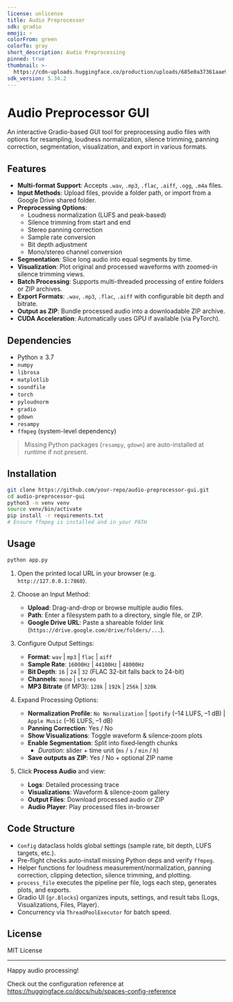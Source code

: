 ```yaml
---
license: unlicense
title: Audio Preprocessor
sdk: gradio
emoji: ⚡
colorFrom: green
colorTo: gray
short_description: Audio Preprocessing
pinned: true
thumbnail: >-
  https://cdn-uploads.huggingface.co/production/uploads/685e0a37361aae99d2a3d907/reRACpFiIzn30l-uR2ZWy.png
sdk_version: 5.34.2
---
```

# Audio Preprocessor GUI

An interactive Gradio-based GUI tool for preprocessing audio files with options for resampling, loudness normalization, silence trimming, panning correction, segmentation, visualization, and export in various formats.

## Features

- **Multi-format Support**: Accepts `.wav`, `.mp3`, `.flac`, `.aiff`, `.ogg`, `.m4a` files.  
- **Input Methods**: Upload files, provide a folder path, or import from a Google Drive shared folder.  
- **Preprocessing Options**:  
  - Loudness normalization (LUFS and peak-based)  
  - Silence trimming from start and end  
  - Stereo panning correction  
  - Sample rate conversion  
  - Bit depth adjustment  
  - Mono/stereo channel conversion  
- **Segmentation**: Slice long audio into equal segments by time.  
- **Visualization**: Plot original and processed waveforms with zoomed-in silence trimming views.  
- **Batch Processing**: Supports multi-threaded processing of entire folders or ZIP archives.  
- **Export Formats**: `.wav`, `.mp3`, `.flac`, `.aiff` with configurable bit depth and bitrate.  
- **Output as ZIP**: Bundle processed audio into a downloadable ZIP archive.  
- **CUDA Acceleration**: Automatically uses GPU if available (via PyTorch).

## Dependencies

- Python ≥ 3.7  
- `numpy`  
- `librosa`  
- `matplotlib`  
- `soundfile`  
- `torch`  
- `pyloudnorm`  
- `gradio`  
- `gdown`  
- `resampy`  
- `ffmpeg` (system-level dependency)

> Missing Python packages (`resampy`, `gdown`) are auto-installed at runtime if not present.

## Installation

```bash
git clone https://github.com/your-repo/audio-preprocessor-gui.git
cd audio-preprocessor-gui
python3 -m venv venv
source venv/bin/activate
pip install -r requirements.txt
# Ensure ffmpeg is installed and in your PATH
```

## Usage

```bash
python app.py
```

1. Open the printed local URL in your browser (e.g. `http://127.0.0.1:7860`).

2. Choose an Input Method:  
   - **Upload**: Drag-and-drop or browse multiple audio files.  
   - **Path**: Enter a filesystem path to a directory, single file, or ZIP.  
   - **Google Drive URL**: Paste a shareable folder link (`https://drive.google.com/drive/folders/...`).  

3. Configure Output Settings:  
   - **Format**: `wav` | `mp3` | `flac` | `aiff`  
   - **Sample Rate**: `16000Hz` | `44100Hz` | `48000Hz`  
   - **Bit Depth**: `16` | `24` | `32` (FLAC 32-bit falls back to 24-bit)  
   - **Channels**: `mono` | `stereo`  
   - **MP3 Bitrate** (if MP3): `128k` | `192k` | `256k` | `320k`  

4. Expand Processing Options:  
   - **Normalization Profile**: `No Normalization` | `Spotify` (–14 LUFS, –1 dB) | `Apple Music` (–16 LUFS, –1 dB)  
   - **Panning Correction**: Yes / No  
   - **Show Visualizations**: Toggle waveform & silence‐zoom plots  
   - **Enable Segmentation**: Split into fixed‐length chunks  
     - *Duration*: slider + time unit (`ms` / `s` / `min` / `h`)  
   - **Save outputs as ZIP**: Yes / No + optional ZIP name  

5. Click **Process Audio** and view:  
   - **Logs**: Detailed processing trace  
   - **Visualizations**: Waveform & silence‐zoom gallery  
   - **Output Files**: Download processed audio or ZIP  
   - **Audio Player**: Play processed files in-browser  

## Code Structure

- `Config` dataclass holds global settings (sample rate, bit depth, LUFS targets, etc.).  
- Pre-flight checks auto-install missing Python deps and verify `ffmpeg`.  
- Helper functions for loudness measurement/normalization, panning correction, clipping detection, silence trimming, and plotting.  
- `process_file` executes the pipeline per file, logs each step, generates plots, and exports.  
- Gradio UI (`gr.Blocks`) organizes inputs, settings, and result tabs (Logs, Visualizations, Files, Player).  
- Concurrency via `ThreadPoolExecutor` for batch speed.

## License

MIT License

---

Happy audio processing!

Check out the configuration reference at https://huggingface.co/docs/hub/spaces-config-reference
